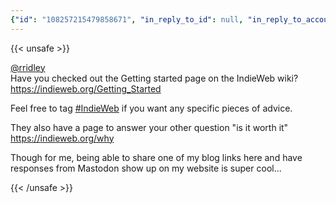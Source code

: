 ```yaml
---
{"id": "108257215479858671", "in_reply_to_id": null, "in_reply_to_account_id": "106723464628738713", "sensitive": false, "spoiler_text": "", "visibility": "public", "language": "en", "replies_count": 0, "reblogs_count": 0, "favourites_count": 0, "edited_at": null, "reblog": null, "application": null, "account": {"id": "108219415927856966", "username": "brozek", "acct": "brozek", "display_name": "Brandon Rozek", "url": "https://fosstodon.org/@brozek", "avatar": "https://cdn.fosstodon.org/accounts/avatars/108/219/415/927/856/966/original/bae9f46f23936e79.jpg", "avatar_static": "https://cdn.fosstodon.org/accounts/avatars/108/219/415/927/856/966/original/bae9f46f23936e79.jpg", "header": "https://fosstodon.org/headers/original/missing.png", "header_static": "https://fosstodon.org/headers/original/missing.png", "noindex": true, "roles": []}, "media_attachments": [], "mentions": [{"id": "106723464628738713", "username": "rridley", "url": "https://fosstodon.org/@rridley", "acct": "rridley"}], "tags": [{"name": "indieweb", "url": "https://fosstodon.org/tags/indieweb"}], "emojis": [], "card": {"url": "https://indieweb.org/Getting_Started", "title": "Getting Started - IndieWeb", "description": "", "type": "link", "author_name": "", "author_url": "", "provider_name": "", "provider_url": "", "html": "", "width": 0, "height": 0, "image": null, "embed_url": "", "blurhash": null}, "poll": null, "syndication": "https://fosstodon.org/@brozek/108257215479858671", "date": "2022-05-06T21:53:35.503Z"}
---
```

{{< unsafe >}}
<p><span class="h-card"><a href="https://fosstodon.org/@rridley" class="u-url mention">@<span>rridley</span></a></span> <br />Have you checked out the Getting started page on the IndieWeb wiki?<br /><a href="https://indieweb.org/Getting_Started" target="_blank" rel="nofollow noopener noreferrer"><span class="invisible">https://</span><span class="">indieweb.org/Getting_Started</span><span class="invisible"></span></a></p><p>Feel free to tag <a href="https://fosstodon.org/tags/IndieWeb" class="mention hashtag" rel="tag">#<span>IndieWeb</span></a> if you want any specific pieces of advice. </p><p>They also have a page to answer your other question &quot;is it worth it&quot;<br /><a href="https://indieweb.org/why" target="_blank" rel="nofollow noopener noreferrer"><span class="invisible">https://</span><span class="">indieweb.org/why</span><span class="invisible"></span></a></p><p>Though for me, being able to share one of my blog links here and have responses from Mastodon show up on my website is super cool...</p>
{{< /unsafe >}}
